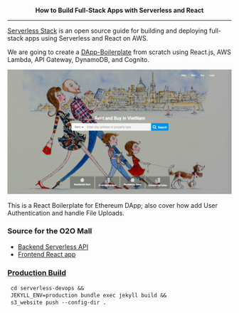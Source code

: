 <p align="center">
  <b>How to Build Full-Stack Apps with Serverless and React</b>
</p>

------------------------------------------------------------------------------------

[Serverless Stack](https://serverless-devops.o2oprotocol.io) is an open source guide for building and deploying full-stack apps using Serverless and React on AWS.

We are going to create a [DApp-Boilerplate](https://github.com/o2oprotocol/dapp-boilerplate) from scratch using React.js, AWS Lambda, API Gateway, DynamoDB, and Cognito.

![Real Estate DApp](assets/react/realestate.png)

This is a React Boilerplate for Ethereum DApp; also cover how add User Authentication and handle File Uploads.

### Source for the O2O Mall

- [Backend Serverless API](https://github.com/o2oprotocol/o2o-serverless)
- [Frontend React app](https://github.com/o2oprotocol/dapp-boilerplate)

### [Production Build](https://serverless-devops.o2oprotocol.io)

  ```
   cd serverless-devops &&
   JEKYLL_ENV=production bundle exec jekyll build &&
   s3_website push --config-dir .
  ```  